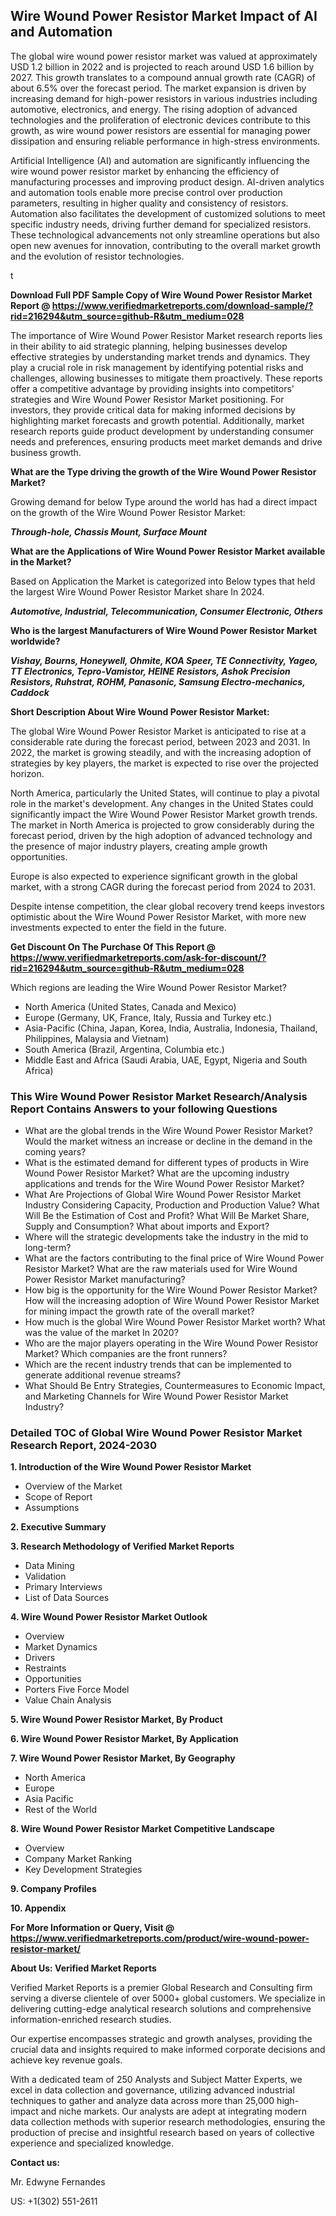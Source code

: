 <h2>Wire Wound Power Resistor Market Impact of AI and Automation</h2><p>The global wire wound power resistor market was valued at approximately USD 1.2 billion in 2022 and is projected to reach around USD 1.6 billion by 2027. This growth translates to a compound annual growth rate (CAGR) of about 6.5% over the forecast period. The market expansion is driven by increasing demand for high-power resistors in various industries including automotive, electronics, and energy. The rising adoption of advanced technologies and the proliferation of electronic devices contribute to this growth, as wire wound power resistors are essential for managing power dissipation and ensuring reliable performance in high-stress environments.</p><p>Artificial Intelligence (AI) and automation are significantly influencing the wire wound power resistor market by enhancing the efficiency of manufacturing processes and improving product design. AI-driven analytics and automation tools enable more precise control over production parameters, resulting in higher quality and consistency of resistors. Automation also facilitates the development of customized solutions to meet specific industry needs, driving further demand for specialized resistors. These technological advancements not only streamline operations but also open new avenues for innovation, contributing to the overall market growth and the evolution of resistor technologies.</p>t</p><p id="" class=""><strong>Download Full PDF Sample Copy of Wire Wound Power Resistor Market Report @ <a href="https://www.verifiedmarketreports.com/download-sample/?rid=216294&utm_source=github-R&utm_medium=028" target="_blank">https://www.verifiedmarketreports.com/download-sample/?rid=216294&utm_source=github-R&utm_medium=028</a></strong></p><p>The importance of&nbsp;Wire Wound Power Resistor Market research reports lies in their ability to aid strategic planning, helping businesses develop effective strategies by understanding market trends and dynamics. They play a crucial role in risk management by identifying potential risks and challenges, allowing businesses to mitigate them proactively. These reports offer a competitive advantage by providing insights into competitors' strategies and Wire Wound Power Resistor Market positioning. For investors, they provide critical data for making informed decisions by highlighting market forecasts and growth potential. Additionally, market research reports guide product development by understanding consumer needs and preferences, ensuring products meet market demands and drive business growth.</p><p><strong>What are the&nbsp;Type driving the growth of the Wire Wound Power Resistor Market?</strong></p><p id="" class="">Growing demand for below Type around the world has had a direct impact on the growth of the Wire Wound Power Resistor Market:</p><em><strong>Through-hole, Chassis Mount, Surface Mount</strong></em></p><strong>What are the&nbsp;Applications&nbsp;of Wire Wound Power Resistor Market available in the Market?</strong></p><p id="" class="">Based on Application the Market is categorized into Below types that held the largest Wire Wound Power Resistor Market share In 2024.</p><em><strong>Automotive, Industrial, Telecommunication, Consumer Electronic, Others</strong></em></p><strong>Who is the largest Manufacturers of Wire Wound Power Resistor Market worldwide?</strong></p><p><em><strong>Vishay, Bourns, Honeywell, Ohmite, KOA Speer, TE Connectivity, Yageo, TT Electronics, Tepro-Vamistor, HEINE Resistors, Ashok Precision Resistors, Ruhstrat, ROHM, Panasonic, Samsung Electro-mechanics, Caddock</strong></em></p><p id="" class=""><strong>Short Description About Wire Wound Power Resistor Market:</strong></p><p>The global Wire Wound Power Resistor Market is anticipated to rise at a considerable rate during the forecast period, between 2023 and 2031. In 2022, the market is growing steadily, and with the increasing adoption of strategies by key players, the market is expected to rise over the projected horizon.</p><p>North America, particularly the United States, will continue to play a pivotal role in the market's development. Any changes in the United States could significantly impact the Wire Wound Power Resistor Market growth trends. The market in North America is projected to grow considerably during the forecast period, driven by the high adoption of advanced technology and the presence of major industry players, creating ample growth opportunities.</p><p>Europe is also expected to experience significant growth in the global market, with a strong CAGR during the forecast period from 2024 to 2031.</p><p>Despite intense competition, the clear global recovery trend keeps investors optimistic about the Wire Wound Power Resistor Market, with more new investments expected to enter the field in the future.</p><p id="" class=""><strong>Get Discount On The Purchase Of This Report @ <a href="https://www.verifiedmarketreports.com/ask-for-discount/?rid=216294&utm_source=github-R&utm_medium=028" target="_blank">https://www.verifiedmarketreports.com/ask-for-discount/?rid=216294&utm_source=github-R&utm_medium=028</a></strong></p>Which regions are leading the Wire Wound Power Resistor Market?</p><ul><li>North America (United States, Canada and Mexico)</li><li>Europe (Germany, UK, France, Italy, Russia and Turkey etc.)</li><li>Asia-Pacific (China, Japan, Korea, India, Australia, Indonesia, Thailand, Philippines, Malaysia and Vietnam)</li><li>South America (Brazil, Argentina, Columbia etc.)</li><li>Middle East and Africa (Saudi Arabia, UAE, Egypt, Nigeria and South Africa)</li></ul><h3 id="" class="">This Wire Wound Power Resistor Market Research/Analysis Report Contains Answers to your following Questions</h3><ul><li>What are the global trends in the Wire Wound Power Resistor Market? Would the market witness an increase or decline in the demand in the coming years?</li><li>What is the estimated demand for different types of products in Wire Wound Power Resistor Market? What are the upcoming industry applications and trends for the Wire Wound Power Resistor Market?</li><li>What Are Projections of Global Wire Wound Power Resistor Market Industry Considering Capacity, Production and Production Value? What Will Be the Estimation of Cost and Profit? What Will Be Market Share, Supply and Consumption? What about imports and Export?</li><li>Where will the strategic developments take the industry in the mid to long-term?</li><li>What are the factors contributing to the final price of Wire Wound Power Resistor Market? What are the raw materials used for Wire Wound Power Resistor Market manufacturing?</li><li>How big is the opportunity for the Wire Wound Power Resistor Market? How will the increasing adoption of Wire Wound Power Resistor Market for mining impact the growth rate of the overall market?</li><li>How much is the global Wire Wound Power Resistor Market worth? What was the value of the market In 2020?</li><li>Who are the major players operating in the Wire Wound Power Resistor Market? Which companies are the front runners?</li><li>Which are the recent industry trends that can be implemented to generate additional revenue streams?</li><li>What Should Be Entry Strategies, Countermeasures to Economic Impact, and Marketing Channels for Wire Wound Power Resistor Market Industry?</li></ul><h3 id="" class="">Detailed TOC of Global Wire Wound Power Resistor Market Research Report, 2024-2030</h3><p id="" class=""><strong>1. Introduction of the Wire Wound Power Resistor Market</strong></p><ul><li>Overview of the Market</li><li>Scope of Report</li><li>Assumptions</li></ul><p id="" class=""><strong>2. Executive Summary</strong></p><p id="" class=""><strong>3. Research Methodology of Verified Market Reports</strong></p><ul><li>Data Mining</li><li>Validation</li><li>Primary Interviews</li><li>List of Data Sources</li></ul><p id="" class=""><strong>4. Wire Wound Power Resistor Market Outlook</strong></p><ul><li>Overview</li><li>Market Dynamics</li><li>Drivers</li><li>Restraints</li><li>Opportunities</li><li>Porters Five Force Model</li><li>Value Chain Analysis</li></ul><p id="" class=""><strong>5. Wire Wound Power Resistor Market, By Product</strong></p><p id="" class=""><strong>6. Wire Wound Power Resistor Market, By Application</strong></p><p id="" class=""><strong>7. Wire Wound Power Resistor Market, By Geography</strong></p><ul><li>North America</li><li>Europe</li><li>Asia Pacific</li><li>Rest of the World</li></ul><p id="" class=""><strong>8. Wire Wound Power Resistor Market Competitive Landscape</strong></p><ul><li>Overview</li><li>Company Market Ranking</li><li>Key Development Strategies</li></ul><p id="" class=""><strong>9. Company Profiles</strong></p><p id="" class=""><strong>10. Appendix</strong></p><p id="" class=""><strong>For More Information or Query, Visit @ <a href="https://www.verifiedmarketreports.com/product/wire-wound-power-resistor-market/" target="_blank">https://www.verifiedmarketreports.com/product/wire-wound-power-resistor-market/</a></strong></p><p id="" class=""><strong>About Us: Verified Market Reports</strong></p><p id="" class="">Verified Market Reports is a premier Global Research and Consulting firm serving a diverse clientele of over 5000+ global customers. We specialize in delivering cutting-edge analytical research solutions and comprehensive information-enriched research studies.</p><p id="" class="">Our expertise encompasses strategic and growth analyses, providing the crucial data and insights required to make informed corporate decisions and achieve key revenue goals.</p><p id="" class="">With a dedicated team of 250 Analysts and Subject Matter Experts, we excel in data collection and governance, utilizing advanced industrial techniques to gather and analyze data across more than 25,000 high-impact and niche markets. Our analysts are adept at integrating modern data collection methods with superior research methodologies, ensuring the production of precise and insightful research based on years of collective experience and specialized knowledge.</p><p id="" class=""><strong>Contact us:</strong></p><p id="" class="">Mr. Edwyne Fernandes</p><p id="" class="">US: +1(302) 551-2611</p>